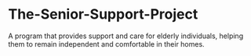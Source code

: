 # The-Senior-Support-Project
A program that provides support and care for elderly individuals, helping them to remain independent and comfortable in their homes.
